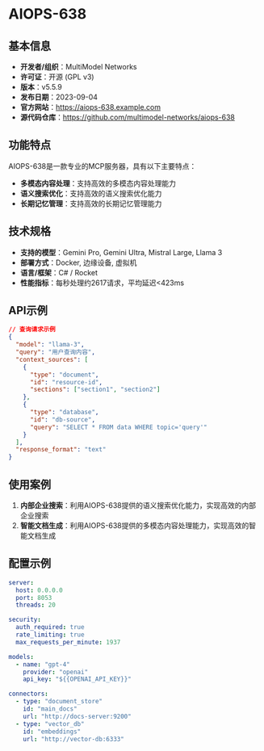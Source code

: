 # AIOPS-638

## 基本信息

- **开发者/组织**：MultiModel Networks
- **许可证**：开源 (GPL v3)
- **版本**：v5.5.9
- **发布日期**：2023-09-04
- **官方网站**：https://aiops-638.example.com
- **源代码仓库**：https://github.com/multimodel-networks/aiops-638

## 功能特点

AIOPS-638是一款专业的MCP服务器，具有以下主要特点：

- **多模态内容处理**：支持高效的多模态内容处理能力
- **语义搜索优化**：支持高效的语义搜索优化能力
- **长期记忆管理**：支持高效的长期记忆管理能力


## 技术规格

- **支持的模型**：Gemini Pro, Gemini Ultra, Mistral Large, Llama 3
- **部署方式**：Docker, 边缘设备, 虚拟机
- **语言/框架**：C# / Rocket
- **性能指标**：每秒处理约2617请求，平均延迟<423ms

## API示例

```json
// 查询请求示例
{
  "model": "llama-3",
  "query": "用户查询内容",
  "context_sources": [
    {
      "type": "document",
      "id": "resource-id",
      "sections": ["section1", "section2"]
    },
    {
      "type": "database",
      "id": "db-source",
      "query": "SELECT * FROM data WHERE topic='query'"
    }
  ],
  "response_format": "text"
}
```

## 使用案例

1. **内部企业搜索**：利用AIOPS-638提供的语义搜索优化能力，实现高效的内部企业搜索
2. **智能文档生成**：利用AIOPS-638提供的多模态内容处理能力，实现高效的智能文档生成


## 配置示例

```yaml
server:
  host: 0.0.0.0
  port: 8053
  threads: 20

security:
  auth_required: true
  rate_limiting: true
  max_requests_per_minute: 1937

models:
  - name: "gpt-4"
    provider: "openai"
    api_key: "${{OPENAI_API_KEY}}"

connectors:
  - type: "document_store"
    id: "main_docs"
    url: "http://docs-server:9200"
  - type: "vector_db"
    id: "embeddings"
    url: "http://vector-db:6333"
```